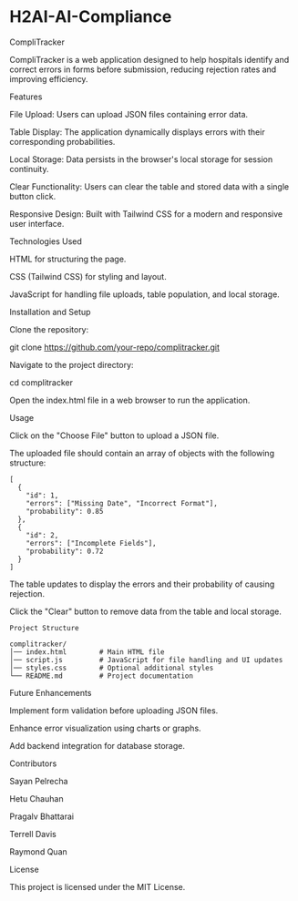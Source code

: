 # H2AI-AI-Compliance

CompliTracker

CompliTracker is a web application designed to help hospitals identify and correct errors in forms before submission, reducing rejection rates and improving efficiency.

Features

File Upload: Users can upload JSON files containing error data.

Table Display: The application dynamically displays errors with their corresponding probabilities.

Local Storage: Data persists in the browser's local storage for session continuity.

Clear Functionality: Users can clear the table and stored data with a single button click.

Responsive Design: Built with Tailwind CSS for a modern and responsive user interface.

Technologies Used

HTML for structuring the page.

CSS (Tailwind CSS) for styling and layout.

JavaScript for handling file uploads, table population, and local storage.

Installation and Setup

Clone the repository:

git clone https://github.com/your-repo/complitracker.git

Navigate to the project directory:

cd complitracker

Open the index.html file in a web browser to run the application.

Usage

Click on the "Choose File" button to upload a JSON file.

The uploaded file should contain an array of objects with the following structure:

```
[
  {
    "id": 1,
    "errors": ["Missing Date", "Incorrect Format"],
    "probability": 0.85
  },
  {
    "id": 2,
    "errors": ["Incomplete Fields"],
    "probability": 0.72
  }
]
```
The table updates to display the errors and their probability of causing rejection.

Click the "Clear" button to remove data from the table and local storage.
```
Project Structure

complitracker/
│── index.html        # Main HTML file
│── script.js         # JavaScript for file handling and UI updates
│── styles.css        # Optional additional styles
└── README.md         # Project documentation
```
Future Enhancements

Implement form validation before uploading JSON files.

Enhance error visualization using charts or graphs.

Add backend integration for database storage.

Contributors

Sayan Pelrecha

Hetu Chauhan

Pragalv Bhattarai

Terrell Davis

Raymond Quan

License

This project is licensed under the MIT License.

